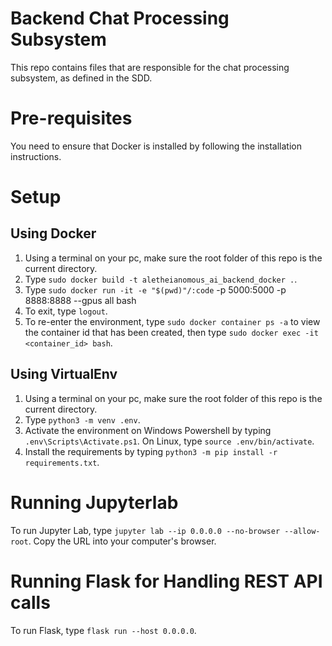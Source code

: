 # Backend Chat Processing Subsystem
This repo contains files that are responsible for the chat processing subsystem, as defined in the SDD. 

# Pre-requisites
You need to ensure that Docker is installed by following the installation instructions.

# Setup
## Using Docker
1. Using a terminal on your pc, make sure the root folder of this repo is the current directory.
2. Type `sudo docker build -t aletheianomous_ai_backend_docker .`.
3. Type `sudo docker run -it -e "$(pwd)"/:code` -p 5000:5000 -p 8888:8888 --gpus all bash
4. To exit, type `logout`.
5. To re-enter the environment, type `sudo docker container ps -a` to view the container id that has been created, then type `sudo docker exec -it <container_id> bash`.

## Using VirtualEnv
1. Using a terminal on your pc, make sure the root folder of this repo is the current directory.
2. Type `python3 -m venv .env`.
3. Activate the environment on Windows Powershell by typing `.env\Scripts\Activate.ps1`. On Linux, type `source .env/bin/activate`.
4. Install the requirements by typing `python3 -m pip install -r requirements.txt`.

# Running Jupyterlab 
To run Jupyter Lab, type `jupyter lab --ip 0.0.0.0 --no-browser --allow-root`. Copy the URL into your computer's browser.

# Running Flask for Handling REST API calls
To run Flask, type `flask run --host 0.0.0.0`.
